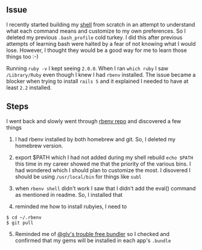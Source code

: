 ## Issue

I recently started building my [shell](http://www.github.com/woodall/shell) from scratch in an attempt to understand what each command means and customize to my own preferences. So I deleted my previous `.bash_profile` cold turkey. I did this after previous attempts of learning bash were halted by a fear of not knowing what I would lose. However, I thought they would be a good way for me to learn those things too :-) 

Running `ruby -v` I kept seeing `2.0.0`. When I ran `which ruby` I saw `/Library/Ruby` even though I knew I had `rbenv` installed. The issue became a blocker when trying to  install `rails 5` and it explained I needed to have at least `2.2` installed.

## Steps 

I went back and slowly went through [rbenv repo](https://github.com/rbenv/rbenv) and discovered a few things

1. I had rbenv installed by both homebrew and git. So, I deleted my homebrew version.

2. export $PATH which I had not added during my shell rebuild
`echo $PATH` this time in my career showed me that the priority of the various bins. I had wondered which I should plan to customize the most. I disovered I should be using `/usr/local/bin` for things like `subl`

3. when `rbenv shell` didn't work I saw that I didn't add the eval() command as mentioned in readme. So, I installed that

4. reminded me how to install rubyies, I need to

```
$ cd ~/.rbenv
$ git pull
```

5. Reminded me of [@glv's trouble free bundler](https://gist.github.com/glv/6004197) so I checked and confirmed that my gems will be installed in each app's `.bundle`



